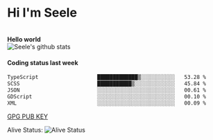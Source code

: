 <h1>Hi I'm Seele</h1>
<br>
<b> Hello world</b>
<br>
<img src="https://github-readme-stats-eight-jade.vercel.app/api?username=Seele0oO&show_icons=true&icon_color=0366d6&bg_color=ffffff&hide_title=true&hide=contribs&include_all_commits=true" alt="Seele's github stats"/>
<br>

<h4>Coding status last week </h4>

<!--START_SECTION:waka-->

```txt
TypeScript                   █████████████▒░░░░░░░░░░░   53.28 %
SCSS                         ███████████▒░░░░░░░░░░░░░   45.84 %
JSON                         ░░░░░░░░░░░░░░░░░░░░░░░░░   00.61 %
GDScript                     ░░░░░░░░░░░░░░░░░░░░░░░░░   00.10 %
XML                          ░░░░░░░░░░░░░░░░░░░░░░░░░   00.09 %
```

<!--END_SECTION:waka-->



[GPG PUB KEY](https://keys.openpgp.org/vks/v1/by-fingerprint/3FCE91BF5B9666B55B67213C4C57B7824A5B6680)

Alive Status: ![Alive Status](	https://hc.dvd.moe/badge/60bc779b-9835-415f-9cb9-15fd9d/ZsLaAAbE.svg)
